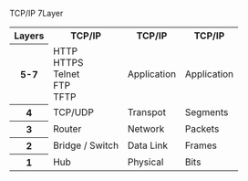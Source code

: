 TCP/IP 7Layer

<table style="width:100%">
  <tr>
    <th>Layers</th>
    <th>TCP/IP</th>
    <th>TCP/IP</th>
    <th>TCP/IP</th>
  </tr>
  <tr>
    <th>5-7</th>
    <td>HTTP<br>HTTPS<br>Telnet<br>FTP<br>TFTP<br></td>
    <td>Application</td>
    <td>Application</td>
  </tr>
  <tr>
    <th>4</th>
    <td>TCP/UDP</td>
    <td>Transpot</td>
    <td>Segments</td>
  </tr>
  <tr>
    <th>3</th>
    <td>Router</td>
    <td>Network</td>
    <td>Packets</td>
  </tr>
  <tr>
    <th>2</th>
    <td>Bridge / Switch</td>
    <td>Data Link</td>
    <td>Frames</td>
  </tr>
  <tr>
    <th>1</th>
    <td>Hub</td>
    <td>Physical</td>
    <td>Bits</td>
  </tr>
</table>
